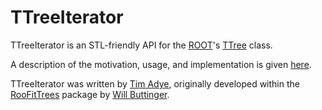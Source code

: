 # TTreeIterator

TTreeIterator is an STL-friendly API for the [ROOT](https://github.com/root-project/root)'s [TTree](https://root.cern.ch/doc/master/classTTree.html) class.

A description of the motivation, usage, and implementation is given [here](TTreeIterator.pdf).

TTreeIterator was written by [Tim Adye](https://github.com/timadye), originally developed within the [RooFitTrees](https://gitlab.cern.ch/will/roofittrees/-/tree/tim) package by [Will Buttinger](https://gitlab.cern.ch/will).
